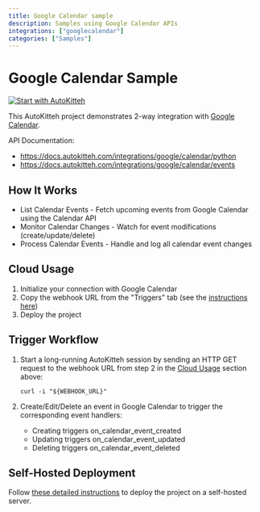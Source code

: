 ```yaml
---
title: Google Calendar sample
description: Samples using Google Calendar APIs
integrations: ["googlecalendar"]
categories: ["Samples"]
---
```


# Google Calendar Sample

[![Start with AutoKitteh](https://autokitteh.com/assets/autokitteh-badge.svg)](https://app.autokitteh.cloud/template?name=samples/google/calendar)

This AutoKitteh project demonstrates 2-way integration with
[Google Calendar](https://workspace.google.com/products/calendar/).

API Documentation:

- https://docs.autokitteh.com/integrations/google/calendar/python
- https://docs.autokitteh.com/integrations/google/calendar/events

## How It Works

- List Calendar Events - Fetch upcoming events from Google Calendar using the Calendar API
- Monitor Calendar Changes - Watch for event modifications (create/update/delete)
- Process Calendar Events - Handle and log all calendar event changes

## Cloud Usage

1. Initialize your connection with Google Calendar
2. Copy the webhook URL from the "Triggers" tab (see the [instructions here](https://docs.autokitteh.com/get_started/deployment#webhook-urls))
3. Deploy the project

## Trigger Workflow

1. Start a long-running AutoKitteh session by sending an HTTP GET request to the webhook URL from step 2 in the [Cloud Usage](#cloud-usage) section above:

   ```shell
   curl -i "${WEBHOOK_URL}"
   ```

2. Create/Edit/Delete an event in Google Calendar to trigger the corresponding event handlers:
   - Creating triggers on_calendar_event_created
   - Updating triggers on_calendar_event_updated
   - Deleting triggers on_calendar_event_deleted

## Self-Hosted Deployment

Follow [these detailed instructions](https://docs.autokitteh.com/get_started/deployment) to deploy the project on a self-hosted server.
